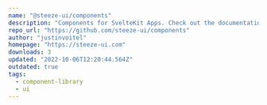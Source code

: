 ```yaml
---
name: "@steeze-ui/components"
description: "Components for SvelteKit Apps. Check out the documentation for more info!"
repo_url: "https://github.com/steeze-ui/components"
author: "justinvoitel"
homepage: "https://steeze-ui.com"
downloads: 3
updated: "2022-10-06T12:20:44.564Z"
outdated: true
tags: 
  - component-library
  - ui
---
```

